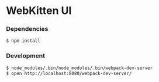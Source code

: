 # WebKitten UI

### Dependencies
```bash
$ npm install
```

### Development
```bash
$ node_modules/.bin/node_modules/.bin/webpack-dev-server
$ open http://localhost:8080/webpack-dev-server/
```